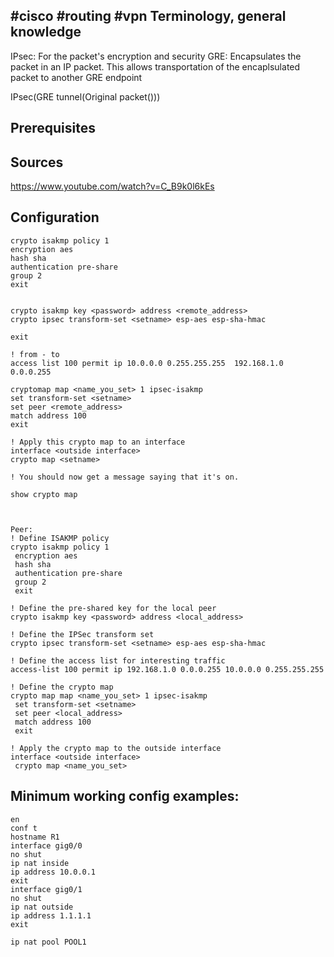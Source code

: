 #cisco  #routing #vpn 
Terminology, general knowledge
---
IPsec: For the packet's encryption and security
GRE: Encapsulates the packet in an IP packet. This allows transportation of the encaplsulated packet to another GRE endpoint

IPsec(GRE tunnel(Original packet()))


Prerequisites
---


Sources
---
https://www.youtube.com/watch?v=C_B9k0l6kEs

Configuration
---
```
crypto isakmp policy 1
encryption aes
hash sha
authentication pre-share
group 2
exit


crypto isakmp key <password> address <remote_address> 
crypto ipsec transform-set <setname> esp-aes esp-sha-hmac

exit

! from - to
access list 100 permit ip 10.0.0.0 0.255.255.255  192.168.1.0 0.0.0.255

cryptomap map <name_you_set> 1 ipsec-isakmp
set transform-set <setname>
set peer <remote_address>
match address 100
exit

! Apply this crypto map to an interface
interface <outside interface>
crypto map <setname>

! You should now get a message saying that it's on.

show crypto map



Peer:
! Define ISAKMP policy
crypto isakmp policy 1
 encryption aes
 hash sha
 authentication pre-share
 group 2
 exit

! Define the pre-shared key for the local peer
crypto isakmp key <password> address <local_address>

! Define the IPSec transform set
crypto ipsec transform-set <setname> esp-aes esp-sha-hmac

! Define the access list for interesting traffic
access-list 100 permit ip 192.168.1.0 0.0.0.255 10.0.0.0 0.255.255.255

! Define the crypto map
crypto map map <name_you_set> 1 ipsec-isakmp
 set transform-set <setname>
 set peer <local_address>
 match address 100
 exit

! Apply the crypto map to the outside interface
interface <outside interface>
 crypto map <name_you_set>

```

Minimum working config examples:
---


```
en
conf t
hostname R1
interface gig0/0
no shut
ip nat inside
ip address 10.0.0.1
exit
interface gig0/1
no shut
ip nat outside
ip address 1.1.1.1
exit

ip nat pool POOL1

```
